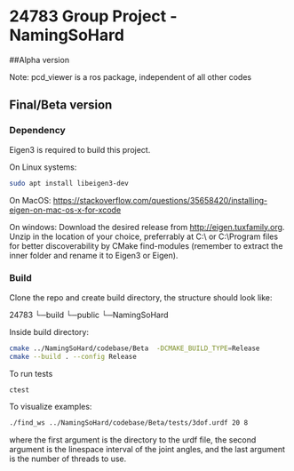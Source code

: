 # 24783 Group Project - NamingSoHard

##Alpha version

Note: pcd_viewer is a ros package, independent of all other codes

## Final/Beta version

### Dependency

Eigen3 is required to build this project.

On Linux systems:

```bash
sudo apt install libeigen3-dev
```

On MacOS:
https://stackoverflow.com/questions/35658420/installing-eigen-on-mac-os-x-for-xcode

On windows:
Download the desired release from http://eigen.tuxfamily.org.
Unzip in the location of your choice, preferrably at C:\ or C:\Program files for better discoverability by CMake find-modules (remember to extract the inner folder and rename it to Eigen3 or Eigen).

### Build

Clone the repo and create build directory, the structure should look like:

24783
└─build
└─public
└─NamingSoHard

Inside build directory:

```bash
cmake ../NamingSoHard/codebase/Beta  -DCMAKE_BUILD_TYPE=Release
cmake --build . --config Release
```

To run tests

```bash
ctest
```

To visualize examples:

```bash
./find_ws ../NamingSoHard/codebase/Beta/tests/3dof.urdf 20 8
```

where the first argument is the directory to the urdf file, the second argument is the linespace interval of the joint angles, and the last argument is the number of threads to use.
